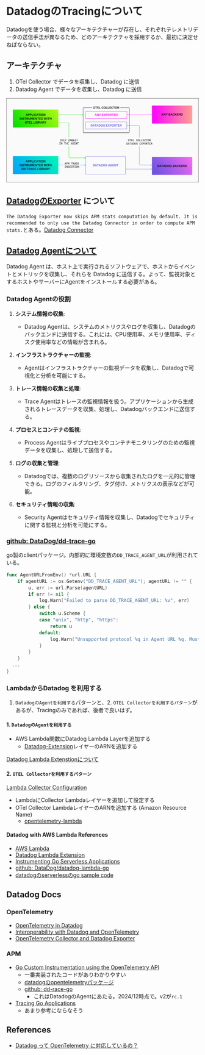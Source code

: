 # DatadogのTracingについて

Datadogを使う場合、様々なアーキテクチャーが存在し、それぞれテレメトリデータの送信手法が異なるため、どのアーキテクチャを採用するか、最初に決定せねばならない。

## アーキテクチャ

1. OTel Collector でデータを収集し、Datadog に送信
2. Datadog Agent でデータを収集し、Datadog に送信

![Datadog Architecture](https://github.com/hiromaily/documents/raw/main/images/datadog-open-telemetry-architecture.png "Hexagonal Architecture")

## [DatadogのExporter](https://github.com/open-telemetry/opentelemetry-collector-contrib/blob/main/exporter/datadogexporter/README.md) について

`The Datadog Exporter now skips APM stats computation by default. It is recommended to only use the Datadog Connector in order to compute APM stats.`とある。[Datadog Connector](https://github.com/open-telemetry/opentelemetry-collector-contrib/tree/main/connector/datadogconnector)

## [Datadog Agentについて](https://docs.datadoghq.com/agent/?tab=Linux)

Datadog Agent は、ホスト上で実行されるソフトウェアで、ホストからイベントとメトリックを収集し、それらを Datadog に送信する。よって、監視対象とするホストやサーバーにAgentをインストールする必要がある。

### Datadog Agentの役割

1. **システム情報の収集**:
   - Datadog Agentは、システムのメトリクスやログを収集し、Datadogのバックエンドに送信する。これには、CPU使用率、メモリ使用率、ディスク使用率などの情報が含まれる。

2. **インフラストラクチャーの監視**:
   - Agentはインフラストラクチャーの監視データを収集し、Datadogで可視化と分析を可能にする。

3. **トレース情報の収集と処理**:
   - Trace Agentはトレースの監視情報を扱う。アプリケーションから生成されるトレースデータを収集、処理し、Datadogバックエンドに送信する。

4. **プロセスとコンテナの監視**:
   - Process Agentはライブプロセスやコンテナモニタリングのための監視データを収集し、処理して送信する。

5. **ログの収集と管理**:
   - Datadogでは、複数のログリソースから収集されたログを一元的に管理できる。ログのフィルタリング、タグ付け、メトリクスの表示などが可能。

6. **セキュリティ情報の収集**:
   - Security Agentはセキュリティ情報を収集し、Datadogでセキュリティに関する監視と分析を可能にする。

### [github: DataDog/dd-trace-go](https://github.com/DataDog/dd-trace-go)

go製のclientパッケージ。内部的に環境変数の`DD_TRACE_AGENT_URL`が利用されている。

```go
func AgentURLFromEnv() *url.URL {
    if agentURL := os.Getenv("DD_TRACE_AGENT_URL"); agentURL != "" {
        u, err := url.Parse(agentURL)
        if err != nil {
            log.Warn("Failed to parse DD_TRACE_AGENT_URL: %v", err)
        } else {
            switch u.Scheme {
            case "unix", "http", "https":
                return u
            default:
                log.Warn("Unsupported protocol %q in Agent URL %q. Must be one of: http, https, unix.", u.Scheme, agentURL)
            }
        }
    }
  ...
}
```

### LambdaからDatadog を利用する

1. `DatadogのAgentを利用する`パターンと、2. `OTEL Collectorを利用するパターン`があるが、Tracingのみであれば、後者で良いはず。

#### 1. `DatadogのAgentを利用する`

- AWS Lambda関数にDatadog Lambda Layerを追加する
  - [Datadog-Extension](https://docs.datadoghq.com/serverless/libraries_integrations/extension/)レイヤーのARNを追加する

[Datadog Lambda Extenstionについて](https://docs.datadoghq.com/serverless/libraries_integrations/extension/)




#### 2. `OTEL Collectorを利用するパターン`

[Lambda Collector Configuration](https://opentelemetry.io/docs/faas/lambda-collector/)

- LambdaにCollector Lambdaレイヤーを追加して設定する
- OTel Collector LambdaレイヤーのARNを追加する (Amazon Resource Name)
  - [opentelemetry-lambda](https://github.com/open-telemetry/opentelemetry-lambda)

#### Datadog with AWS Lambda References

- [AWS Lambda](https://docs.datadoghq.com/integrations/amazon_lambda/)
- [Datadog Lambda Extension](https://docs.datadoghq.com/serverless/libraries_integrations/extension/)
- [Instrumenting Go Serverless Applications](https://docs.datadoghq.com/serverless/aws_lambda/installation/go/?tab=serverlessframework)
- [github: DataDog/datadog-lambda-go](https://github.com/DataDog/datadog-lambda-go)
- [datadogのserverlessのgo sample code](https://github.com/DataDog/serverless-sample-app/tree/main/src/go)

## Datadog Docs

### OpenTelemetry

- [OpenTelemetry in Datadog](https://docs.datadoghq.com/opentelemetry/)
- [Interoperability with Datadog and OpenTelemetry](https://docs.datadoghq.com/opentelemetry/interoperability/)
- [OpenTelemetry Collector and Datadog Exporter](https://docs.datadoghq.com/opentelemetry/collector_exporter/)

### APM

- [Go Custom Instrumentation using the OpenTelemetry API](https://docs.datadoghq.com/tracing/trace_collection/custom_instrumentation/go/otel/)
  - 一番実装されたコードがありわかりやすい
  - [datadogのopentelemetryパッケージ](https://pkg.go.dev/gopkg.in/DataDog/dd-trace-go.v1/ddtrace/opentelemetry)
  - [github: dd-race-go](https://github.com/DataDog/dd-trace-go)
    - これはDatadogのAgentにあたる。2024/12時点で。v2が`rc.1`
- [Tracing Go Applications](https://docs.datadoghq.com/tracing/trace_collection/automatic_instrumentation/dd_libraries/go/)
  - あまり参考にならなそう

## References

- [Datadog って OpenTelemetry に対応しているの？](https://qiita.com/AoTo0330/items/b9a758555b7e049eca9f)
